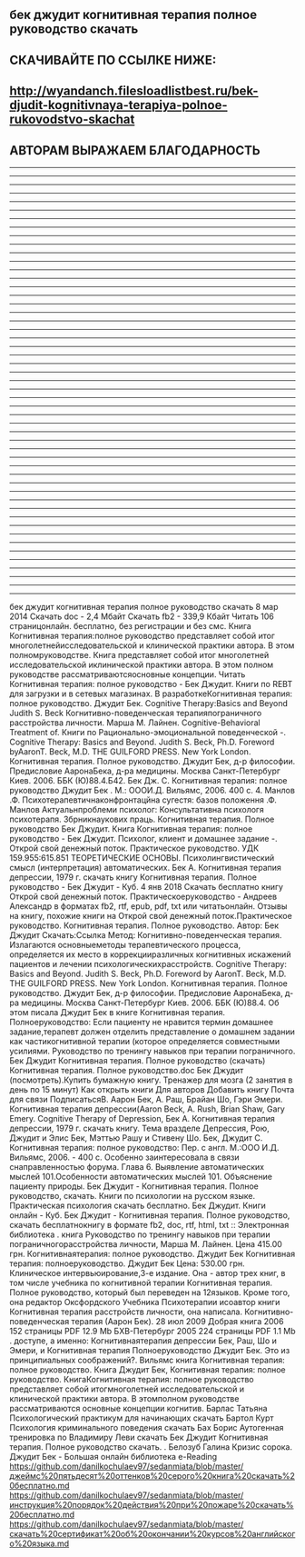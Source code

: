 бек джудит когнитивная терапия полное руководство скачать
--------------------------------------------------
СКАЧИВАЙТЕ ПО ССЫЛКЕ НИЖЕ:
--------------------------------------------------
http://wyandanch.filesloadlistbest.ru/bek-djudit-kognitivnaya-terapiya-polnoe-rukovodstvo-skachat
--------------------------------------------------
АВТОРАМ ВЫРАЖАЕМ БЛАГОДАРНОСТЬ
--------------------------------------------------
--------------------------------------------------
--------------------------------------------------
--------------------------------------------------
--------------------------------------------------
--------------------------------------------------
--------------------------------------------------
--------------------------------------------------
--------------------------------------------------
--------------------------------------------------
--------------------------------------------------
--------------------------------------------------
--------------------------------------------------
--------------------------------------------------
--------------------------------------------------
--------------------------------------------------
--------------------------------------------------
--------------------------------------------------
--------------------------------------------------
--------------------------------------------------
--------------------------------------------------
--------------------------------------------------
--------------------------------------------------
--------------------------------------------------
--------------------------------------------------
--------------------------------------------------
--------------------------------------------------
--------------------------------------------------
--------------------------------------------------
--------------------------------------------------
--------------------------------------------------
--------------------------------------------------
--------------------------------------------------
--------------------------------------------------
--------------------------------------------------
--------------------------------------------------
--------------------------------------------------
--------------------------------------------------
--------------------------------------------------
--------------------------------------------------
--------------------------------------------------
--------------------------------------------------
--------------------------------------------------
--------------------------------------------------
--------------------------------------------------
--------------------------------------------------
--------------------------------------------------
--------------------------------------------------
--------------------------------------------------
--------------------------------------------------
--------------------------------------------------
--------------------------------------------------
бек джудит когнитивная терапия полное руководство скачать 8 мар 2014  Cкачать doc - 2,4 Мбайт Cкачать fb2 - 339,9 Кбайт Читать 106 страницонлайн. бесплатно, без регистрации и без смс. Книга Когнитивная терапия:полное руководство представляет собой итог многолетнейисследовательской и клинической практики автора. В этом полномруководстве. Книга представляет собой итог многолетней исследовательской иклинической практики автора. В этом полном руководстве рассматриваютсяосновные концепции. Читать Когнитивная терапия: полное руководство - Бек Джудит. Книги по REBT для загрузки и в сетевых магазинах. В разработкеКогнитивная терапия: полное руководство. Джудит Бек. Cognitive Therapy:Basics and Beyond Judith S. Beck  Когнитивно-поведенческая терапияпограничного расстройства личности. Марша М. Лайнен. Cognitive-Behavioral Treatment of. Книги по Рационально-эмоциональной поведенческой  -. Cognitive Therapy: Basics and Beyond. Judith S. Beck, Ph.D. Foreword byAaronT. Beck, M.D. THE GUILFORD PRESS. New York London. Когнитивная терапия. Полное руководство. Джудит Бек, д-р философии. Предисловие АаронаБека, д-ра медицины. Москва  Санкт-Петербург  Киев. 2006. ББК (Ю)88.4.Б42. Бек Дж. С. Когнитивная терапия: полное руководство  Джудит Бек . М.: ОООИ.Д. Вильямс, 2006.  400 с. 4. Манлов .Ф. Психотерапевтичнаконфронтацйна сугестя: базов положення  .Ф. Манлов  Актуальнпроблеми психолог: Консультативна психологя  психотерапя. Збрникнаукових праць. Когнитивная терапия. Полное руководство  Бек Джудит. Книга Когнитивная терапия: полное руководство - Бек Джудит. Психолог, клиент и домашнее задание -. Открой свой денежный поток. Практическое руководство. УДК 159.955:615.851 ТЕОРЕТИЧЕСКИЕ ОСНОВЫ. Психолингвистический смысл (интерпретация) автоматических. Бек А. Когнитивная терапия депрессии, 1979 г. скачать книгу
Когнитивная терапия. Полное руководство - Бек Джудит - Куб. 4 янв 2018  Скачать бесплатно книгу Открой свой денежный поток. Практическоеруководство - Андреев Александр в форматах fb2, rtf, epub, pdf, txt или читатьонлайн. Отзывы на книгу, похожие книги на Открой свой денежный поток.Практическое руководство. Когнитивная терапия. Полное руководство. Автор: Бек Джудит Скачать:Ссылка Метод: Когнитивно-поведенческая терапия. Излагаются основныеметоды терапевтического процесса, определяется их место в коррекцииразличных когнитивных искажений пациентов и лечении психологическихрасстройств. Cognitive Therapy: Basics and Beyond. Judith S. Beck, Ph.D. Foreword by AaronT. Beck, M.D. THE GUILFORD PRESS. New York London. Когнитивная терапия. Полное руководство. Джудит Бек, д-р философии. Предисловие АаронаБека, д-ра медицины. Москва  Санкт-Петербург  Киев. 2006. ББК (Ю)88.4. Об этом писала Джудит Бек в книге Когнитивная терапия. Полноеруководство: Если пациенту не нравится термин домашнее задание,терапевт должен отделить представление о домашнем задании как частикогнитивной терапии (которое определяется совместными усилиями. Руководство по тренингу навыков при терапии пограничного. Бек Джудит  Когнитивная терапия. Полное руководство (скачать) Когнитивная терапия. Полное руководство.doc  Бек Джудит (посмотреть).Купить бумажную книгу. Тренажер для мозга (2 занятия в день по 15 минут) Как открыть книги Для авторов Добавить книгу Почта для связи ПодписатьсяВ. Аарон Бек, А. Раш, Брайан Шо, Гэри Эмери. Когнитивная терапия депрессии(Aaron Beck, A. Rush, Brian Shaw, Gary Emery. Cognitive Therapy of Depression,  Бек А. Когнитивная терапия депрессии, 1979 г. скачать книгу. Тема вразделе Депрессия,  Рою, Джудит и Элис Бек, Мэттью Рашу и Стивену Шо. Бек, Джудит С. Когнитивная терапия: полное руководство: Пер. с англ. М.:ООО И.Д. Вильямс, 2006. - 400 с. Особенно заинтересовала в связи снаправленностью форума. Глава 6. Выявление автоматических мыслей 101.Особенности автоматических мыслей 101. Объяснение пациенту природы. Бек Джудит - Когнитивная терапия. Полное руководство, скачать. Книги по психологии на русском языке. Практическая психология скачать бесплатно. Бек Джудит. Книги онлайн - Куб. Бек Джудит - Когнитивная терапия. Полное руководство, скачать бесплатнокнигу в формате fb2, doc, rtf, html, txt :: Электронная библиотека .
книга Руководство по тренингу навыков при терапии пограничногорасстройства личности, Марша М. Лайнен. Цена 415.00 грн.  Когнитивнаятерапия: полное руководство. Джудит Бек Когнитивная терапия: полноеруководство. Джудит Бек Цена: 530.00 грн. Клиническое интервьюирование,3-е издание. Она - автор трех книг, в том числе учебника по когнитивной терапии Когнитивная терапия. Полное руководство, который был переведен на 12языков. Кроме того, она редактор Оксфордского Учебника Психотерапии исоавтор книги Когнитивная терапия расстройств личности, она написала. Когнитивно-поведенческая терапия (Аарон Бек). 28 июл 2009  Добрая книга  2006  152 страницы  PDF  12.9 Mb  БХВ-Петербург 2005  224 страницы  PDF  1.1 Mb . доступе, а именно: Когнитивнаятерапия   депрессии Бек, Раш, Шо и Эмери, и Когнитивная терапия Полноеруководство Джудит Бек. Это из принципиальных соображений?. Вильямс книга Когнитивная терапия: полное руководство. Книга Джудит Бек, Когнитивная терапия: полное руководство. КнигаКогнитивная терапия: полное руководство представляет собой итогмноголетней исследовательской и клинической практики автора. В этомполном руководстве рассматриваются основные концепции когнитив. Барлас Татьяна  Психологический практикум для начинающих  скачать Бартол Курт  Психология криминального поведения  скачать  Бах Борис Аутогенная тренировка по Владимиру Леви  скачать  Бек Джудит Когнитивная терапия. Полное руководство  скачать. . Белозуб Галина Кризис сорока. Джудит Бек - Большая онлайн библиотека e-Reading
https://github.com/danilkochulaev97/sedanmiata/blob/master/джеймс%20пятьдесят%20оттенков%20серого%20книга%20скачать%20бесплатно.md
https://github.com/danilkochulaev97/sedanmiata/blob/master/инструкция%20порядок%20действия%20при%20пожаре%20скачать%20бесплатно.md
https://github.com/danilkochulaev97/sedanmiata/blob/master/скачать%20сертификат%20об%20окончании%20курсов%20английского%20языка.md